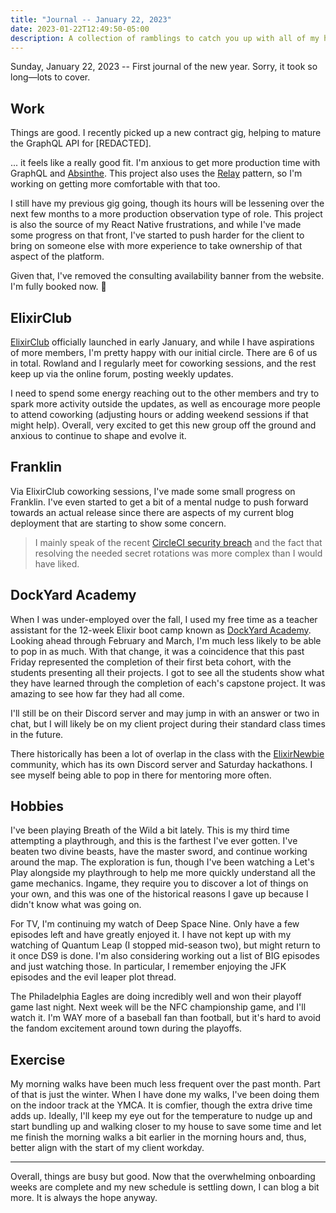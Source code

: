 ```yaml
---
title: "Journal -- January 22, 2023"
date: 2023-01-22T12:49:50-05:00
description: A collection of ramblings to catch you up with all of my happenings.
---
```


Sunday, January 22, 2023 -- First journal of the new year. Sorry, it took so long—lots to cover.

## Work

Things are good. I recently picked up a new contract gig, helping to mature the GraphQL API for [REDACTED].

... it feels like a really good fit. I'm anxious to get more production time with GraphQL and [Absinthe]. This project also uses the [Relay] pattern, so I'm working on getting more comfortable with that too.

[Absinthe]: https://github.com/absinthe-graphql/absinthe
[Relay]: https://relay.dev/docs/

I still have my previous gig going, though its hours will be lessening over the next few months to a more production observation type of role. This project is also the source of my React Native frustrations, and while I've made some progress on that front, I've started to push harder for the client to bring on someone else with more experience to take ownership of that aspect of the platform.

Given that, I've removed the consulting availability banner from the website. I'm fully booked now. 🎉

## ElixirClub

[ElixirClub] officially launched in early January, and while I have aspirations of more members, I'm pretty happy with our initial circle. There are 6 of us in total. Rowland and I regularly meet for coworking sessions, and the rest keep up via the online forum, posting weekly updates.

[ElixirClub]: https://www.elixirclub.org

I need to spend some energy reaching out to the other members and try to spark more activity outside the updates, as well as encourage more people to attend coworking (adjusting hours or adding weekend sessions if that might help). Overall, very excited to get this new group off the ground and anxious to continue to shape and evolve it.

## Franklin

Via ElixirClub coworking sessions, I've made some small progress on Franklin. I've even started to get a bit of a mental nudge to push forward towards an actual release since there are aspects of my current blog deployment that are starting to show some concern.

> I mainly speak of the recent [CircleCI security breach](https://circleci.com/blog/jan-4-2023-incident-report/) and the fact that resolving the needed secret rotations was more complex than I would have liked.

## DockYard Academy

When I was under-employed over the fall, I used my free time as a teacher assistant for the 12-week Elixir boot camp known as [DockYard Academy](https://academy.dockyard.com/). Looking ahead through February and March, I'm much less likely to be able to pop in as much. With that change, it was a coincidence that this past Friday represented the completion of their first beta cohort, with the students presenting all their projects. I got to see all the students show what they have learned through the completion of each's capstone project. It was amazing to see how far they had all come.

I'll still be on their Discord server and may jump in with an answer or two in chat, but I will likely be on my client project during their standard class times in the future.

There historically has been a lot of overlap in the class with the [ElixirNewbie] community, which has its own Discord server and Saturday hackathons. I see myself being able to pop in there for mentoring more often.

[ElixirNewbie]: https://www.elixirnewbie.com/

## Hobbies

I've been playing Breath of the Wild a bit lately. This is my third time attempting a playthrough, and this is the farthest I've ever gotten. I've beaten two divine beasts, have the master sword, and continue working around the map. The exploration is fun, though I've been watching a Let's Play alongside my playthrough to help me more quickly understand all the game mechanics. Ingame, they require you to discover a lot of things on your own, and this was one of the historical reasons I gave up because I didn't know what was going on.

For TV, I'm continuing my watch of Deep Space Nine. Only have a few episodes left and have greatly enjoyed it. I have not kept up with my watching of Quantum Leap (I stopped mid-season two), but might return to it once DS9 is done. I'm also considering working out a list of BIG episodes and just watching those. In particular, I remember enjoying the JFK episodes and the evil leaper plot thread.

The Philadelphia Eagles are doing incredibly well and won their playoff game last night. Next week will be the NFC championship game, and I'll watch it. I'm WAY more of a baseball fan than football, but it's hard to avoid the fandom excitement around town during the playoffs.

## Exercise

My morning walks have been much less frequent over the past month. Part of that is just the winter. When I have done my walks, I've been doing them on the indoor track at the YMCA. It is comfier, though the extra drive time adds up. Ideally, I'll keep my eye out for the temperature to nudge up and start bundling up and walking closer to my house to save some time and let me finish the morning walks a bit earlier in the morning hours and, thus, better align with the start of my client workday.

---

Overall, things are busy but good. Now that the overwhelming onboarding weeks are complete and my new schedule is settling down, I can blog a bit more. It is always the hope anyway.
